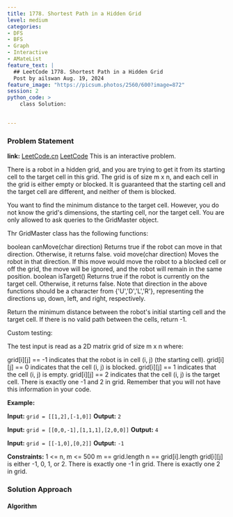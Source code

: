 ```yaml
---
title: 1778. Shortest Path in a Hidden Grid
level: medium
categories:
- DFS
- BFS
- Graph
- Interactive
- AMateList
feature_text: |
  ## LeetCode 1778. Shortest Path in a Hidden Grid
  Post by ailswan Aug. 19, 2024
feature_image: "https://picsum.photos/2560/600?image=872"
session: 2
python_code: >
    class Solution:
   

---
```


### Problem Statement
**link:**
[LeetCode.cn](https://leetcode.cn/problems/shortest-path-in-a-hidden-grid/)
[LeetCode](https://leetcode.com/shortest-path-in-a-hidden-grid/)
This is an interactive problem.

There is a robot in a hidden grid, and you are trying to get it from its starting cell to the target cell in this grid. The grid is of size m x n, and each cell in the grid is either empty or blocked. It is guaranteed that the starting cell and the target cell are different, and neither of them is blocked.

You want to find the minimum distance to the target cell. However, you do not know the grid's dimensions, the starting cell, nor the target cell. You are only allowed to ask queries to the GridMaster object.

Thr GridMaster class has the following functions:

boolean canMove(char direction) Returns true if the robot can move in that direction. Otherwise, it returns false.
void move(char direction) Moves the robot in that direction. If this move would move the robot to a blocked cell or off the grid, the move will be ignored, and the robot will remain in the same position.
boolean isTarget() Returns true if the robot is currently on the target cell. Otherwise, it returns false.
Note that direction in the above functions should be a character from {'U','D','L','R'}, representing the directions up, down, left, and right, respectively.

Return the minimum distance between the robot's initial starting cell and the target cell. If there is no valid path between the cells, return -1.

Custom testing:

The test input is read as a 2D matrix grid of size m x n where:

grid[i][j] == -1 indicates that the robot is in cell (i, j) (the starting cell).
grid[i][j] == 0 indicates that the cell (i, j) is blocked.
grid[i][j] == 1 indicates that the cell (i, j) is empty.
grid[i][j] == 2 indicates that the cell (i, j) is the target cell.
There is exactly one -1 and 2 in grid. Remember that you will not have this information in your code.

**Example:**

**Input:** `grid = [[1,2],[-1,0]]`
**Output:** `2`

**Input:** `grid = [[0,0,-1],[1,1,1],[2,0,0]]`
**Output:** `4`

**Input:** `grid = [[-1,0],[0,2]]`
**Output:** `-1`


**Constraints:**
1 <= n, m <= 500
m == grid.length
n == grid[i].length
grid[i][j] is either -1, 0, 1, or 2.
There is exactly one -1 in grid.
There is exactly one 2 in grid.

### Solution Approach
 
#### Algorithm
 